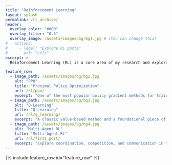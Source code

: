 ```yaml
---
title: "Reinforcement Learning"
layout: splash
permalink: /rl_archive/
header:
  overlay_color: "#000"
  overlay_filter: "0.5"
  overlay_image: /assets/images/bg/bg1.jpg # (You can change this)
#   actions:
#     - label: "Explore RL posts"
#       url: "/rl/"
excerpt: >
  Reinforcement Learning (RL) is a core area of my research and exploration. This section is dedicated to sharing key insights, experiments, and learnings from my work in RL

feature_row:
  - image_path: /assets/images/bg/bg2.jpg
    alt: "PPO"
    title: "Proximal Policy Optimization"
    url: /rl/ppo/
    excerpt: "One of the most popular policy gradient methods for training RL agents."
  - image_path: /assets/images/bg/bg3.jpg
    alt: "Q-Learning"
    title: "Q-Learning"
    url: /rl/q_learning/
    excerpt: "A classic value-based method and a foundational piece of modern RL."
  - image_path: /assets/images/bg/bg4.jpg
    alt: "Multi-Agent RL"
    title: "Multi-Agent RL"
    url: /rl/first_post/
    excerpt: "Explore coordination, competition, and communication in multi-agent settings."
---
```




{% include feature_row id="feature_row" %}






<!-- ---

title: Reinforcement Learning
layout: collection
classes: wide
permalink: /rl_archive/
collection: rl
entries_layout: grid
---

 🍀 Reinforcement Learning (RL) is a core area of my research and exploration.

This section is dedicated to sharing key insights, experiments, and learnings from my work in RL — spanning theoretical foundations, practical implementations, and critical reflections on current methods. Whether it's understanding classic algorithms or applying them to real-world problems, this is where I document my journey through the landscape of intelligent decision-making systems.

*Please Note*: This page is a WIP

--- -->